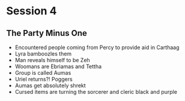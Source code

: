 # Session 4

## The Party Minus One
* Encountered people coming from Percy to provide aid in Carthaag
* Lyra bamboozles them
* Man reveals himself to be Zeh
* Woomans are Ebriamas and Tettha
* Group is called Aumas
* Uriel returns?! Poggers
* Aumas get absolutely shrekt
* Cursed items are turning the sorcerer and cleric black and purple
